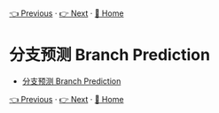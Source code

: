 [👈 Previous](./3-3_Hazards.md) · [👉 Next](./3-5_Design.md) · [🚩 Home](../README.md)

# 分支预测 Branch Prediction

- [分支预测 Branch Prediction](#%e5%88%86%e6%94%af%e9%a2%84%e6%b5%8b-branch-prediction)

[👈 Previous](./3-3_Hazards.md) · [👉 Next](./3-5_Design.md) · [🚩 Home](../README.md)